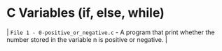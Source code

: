# C Variables (if, else, while)

| `File 1 - 0-positive_or_negative.c` - A program that print whether the number stored in the variable n is positive or negative. |
